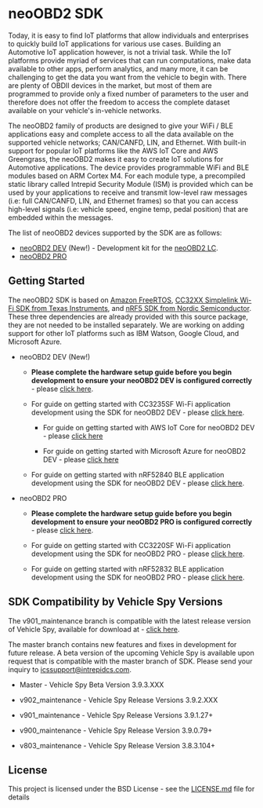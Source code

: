# neoOBD2 SDK

Today, it is easy to find IoT platforms that allow individuals and enterprises to quickly build IoT applications for various use cases. Building an Automotive IoT application however, is not a trivial task. While the IoT platforms provide myriad of services that can run computations, make data available to other apps, perform analytics, and many more, it can be challenging to get the data you want from the vehicle to begin with. There are plenty of OBDII devices in the market, but most of them are programmed to provide only a fixed number of parameters to the user and therefore does not offer the freedom to access the complete dataset available on your vehicle's in-vehicle networks.

The neoOBD2 family of products are designed to give your WiFi / BLE applications easy and complete access to all the data available on the supported vehicle networks; CAN/CANFD, LIN, and Ethernet. With built-in support for popular IoT platforms like the AWS IoT Core and AWS Greengrass, the neoOBD2 makes it easy to create IoT solutions for Automotive applications. The device provides programmable WiFi and BLE modules based on ARM Cortex M4. For each module type, a precompiled static library called Intrepid Security Module (ISM) is provided which can be used by your applications to receive and transmit low-level raw messages (i.e: full CAN/CANFD, LIN, and Ethernet frames) so that you can access high-level signals (i.e: vehicle speed, engine temp, pedal position) that are embedded within the messages.

The list of neoOBD2 devices supported by the SDK are as follows:

* [neoOBD2 DEV](https://www.intrepidcs.com/products/vehicle-network-adapters/neoobd-2-lc/) (New!) - Development kit for the [neoOBD2 LC](https://www.intrepidcs.com/products/vehicle-network-adapters/neoobd-2-lc/).
* [neoOBD2 PRO](https://www.intrepidcs.com/products/vehicle-network-adapters/neoobd-2-pro/)

## Getting Started

The neoOBD2 SDK is based on [Amazon FreeRTOS](https://aws.amazon.com/documentation/freertos/), [CC32XX Simplelink Wi-Fi SDK from Texas Instruments](http://www.ti.com/tool/download/SIMPLELINK-CC32XX-SDK), and [nRF5 SDK from Nordic Semiconductor](https://www.nordicsemi.com/Software-and-tools/Software/nRF5-SDK). These three dependencies are already provided with this source package, they are not needed to be installed separately. We are working on adding support for other IoT platforms such as IBM Watson, Google Cloud, and Microsoft Azure.

* neoOBD2 DEV (New!)

	* **Please complete the hardware setup guide before you begin development to ensure your neoOBD2 DEV is configured correctly** - please [click here](docs/neoobd2_dev/readme/OBD2DEV_HW_SETUP_GUIDE.md).
	
	* For guide on getting started with CC3235SF Wi-Fi application development using the SDK for neoOBD2 DEV - please [click here](docs/neoobd2_dev/readme/OBD2DEV_WIFI_GETTING_STARTED.md).
	
		* For guide on getting started with AWS IoT Core for neoOBD2 DEV - please [click here](docs/neoobd2_dev/readme/OBD2DEV_WIFI_DEVELOP_FIRST_AWS_IOT_APP_GUIDE.md)
		
		* For guide on getting started with Microsoft Azure for neoOBD2 DEV - please [click here](docs/neoobd2_dev/readme/OBD2DEV_WIFI_DEVELOP_FIRST_AZURE_APP_GUIDE.md)
	
	* For guide on getting started with nRF52840 BLE application development using the SDK for neoOBD2 DEV - please [click here](docs/neoobd2_dev/readme/OBD2DEV_BLE_GETTING_STARTED.md).

* neoOBD2 PRO

	* **Please complete the hardware setup guide before you begin development to ensure your neoOBD2 PRO is configured correctly** - please [click here](docs/neoobd2_pro/readme/OBD2PRO_HW_SETUP_GUIDE.md).

	* For guide on getting started with CC3220SF Wi-Fi application development using the SDK for neoOBD2 PRO - please [click here](docs/neoobd2_pro/readme/OBD2PRO_WIFI_GETTING_STARTED.md).

	* For guide on getting started with nRF52832 BLE application development using the SDK for neoOBD2 PRO - please [click here](docs/neoobd2_pro/readme/OBD2PRO_BLE_GETTING_STARTED.md).

## SDK Compatibility by Vehicle Spy Versions

The v901_maintenance branch is compatible with the latest release version of Vehicle Spy, available for download at - [click here](https://www.intrepidcs.com/main/updates).

The master branch contains new features and fixes in development for future release. A beta version of the upcoming Vehicle Spy is available upon request that is compatible with the master branch of SDK. Please send your inquiry to icssupport@intrepidcs.com.

* Master - Vehicle Spy Beta Version 3.9.3.XXX

* v902_maintenance - Vehicle Spy Release Versions 3.9.2.XXX

* v901_maintenance - Vehicle Spy Release Versions 3.9.1.27+

* v900_maintenance - Vehicle Spy Release Version 3.9.0.79+

* v803_maintenance - Vehicle Spy Release Version 3.8.3.104+

## License

This project is licensed under the BSD License - see the [LICENSE.md](LICENSE.md) file for details
